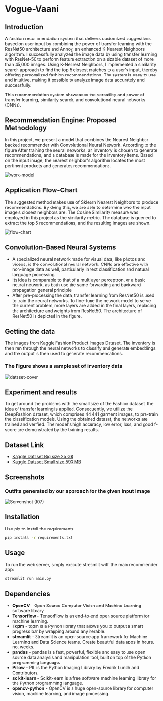 # Vogue-Vaani

## Introduction

A fashion recommendation system that delivers customized suggestions based on user input by combining the power of transfer learning with the ResNet50 architecture and Annoy, an enhanced K-Nearest Neighbors algorithm. I successfully analyzed the image data by using transfer learning with ResNet-50 to perform feature extraction on a sizable dataset of more than 45,000 images. Using K-Nearest Neighbors, I implemented a similarity search approach to find the top 5 closest matches to a user's input, thereby offering personalized fashion recommendations. The system is easy to use and intuitive, making it possible to analyze image data accurately and successfully.

This recommendation system showcases the versatility and power of transfer learning, similarity search, and convolutional neural networks (CNNs).


## Recommendation Engine: Proposed Methodology 

In this project, we present a model that combines the Nearest Neighbor backed recommender with Convolutional Neural Network. According to the figure After training the neural networks, an inventory is chosen to generate recommendations, and a database is made for the inventory items. Based on the input image, the nearest neighbor's algorithm locates the most pertinent products and generates recommendations.

![work-model](https://user-images.githubusercontent.com/89743011/170476738-cdfcd048-8bfd-450c-ad58-20ec025d5b7c.png)


## Application Flow-Chart

The suggested method makes use of Sklearn Nearest Neighbors to produce recommendations. By doing this, we are able to determine who the input image's closest neighbors are. The Cosine Similarity measure was employed in this project as the similarity metric. The database is queried to extract the top 5 recommendations, and the resulting images are shown.

![flow-chart](https://user-images.githubusercontent.com/89743011/170476148-5c472690-675b-4907-91c4-9b9804668f6f.png)


## Convolution-Based Neural Systems

- A specialized neural network made for visual data, like photos and videos, is the convolutional neural network. CNNs are effective with non-image data as well, particularly in text classification and natural language processing.
- Its idea is comparable to that of a multilayer perceptron, or a basic neural network, as both use the same forwarding and backward propagation general principle.
- After pre-processing the data, transfer learning from ResNet50 is used to train the neural networks. To fine-tune the network model to serve the current problem, more layers are added in the final layers, replacing the architecture and weights from ResNet50. The architecture of ResNet50 is depicted in the figure.


## Getting the data

The images from Kaggle Fashion Product Images Dataset. The inventory is then run through the neural networks to classify and generate embeddings and the output  is then used to generate recommendations.

### The Figure shows a sample set of inventory data

![dataset-cover](https://user-images.githubusercontent.com/89743011/170478150-9204c659-06a4-48bf-8420-5fee02a3c4d3.png)


## Experiment and results

To get around the problems with the small size of the Fashion dataset, the idea of transfer learning is applied. 
Consequently, we utilize the DeepFashion dataset, which comprises 44,441 garment images, to pre-train the classification models. Using the obtained dataset, the networks are trained and verified. The model's high accuracy, low error, loss, and good f-score are demonstrated by the training results.


## Dataset Link

 - [Kaggle Dataset Big size 25 GB](https://www.kaggle.com/datasets/paramaggarwal/fashion-product-images-dataset)
 - [Kaggle Dataset Small size 593 MB](https://www.kaggle.com/datasets/paramaggarwal/fashion-product-images-small)


## Screenshots

### Outfits generated by our approach for the given input image

![Screenshot (107)]()


## Installation

Use pip to install the requirements.

~~~bash
pip install -r requirements.txt
~~~


## Usage

To run the web server, simply execute streamlit with the main recommender app:

```bash
streamlit run main.py
```


## Dependencies

- **OpenCV** - Open Source Computer Vision and Machine Learning software library
- **Tensorflow** - TensorFlow is an end-to-end open source platform for machine learning.
- **Tqdm** - tqdm is a Python library that allows you to output a smart progress bar by wrapping around any iterable.
- **streamlit** - Streamlit is an open-source app framework for Machine Learning and Data Science teams. Create beautiful data apps in hours, not weeks.
- **pandas** - pandas is a fast, powerful, flexible and easy to use open source data analysis and manipulation tool, built on top of the Python programming language.
- **Pillow** - PIL is the Python Imaging Library by Fredrik Lundh and Contributors.
- **scikit-learn** - Scikit-learn is a free software machine learning library for the Python programming language.
- **opencv-python** - OpenCV is a huge open-source library for computer vision, machine learning, and image processing.
